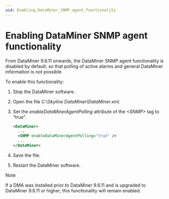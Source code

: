 ```yaml
---
uid: Enabling_DataMiner_SNMP_agent_functionality
---
```


# Enabling DataMiner SNMP agent functionality

From DataMiner 9.6.11 onwards, the DataMiner SNMP agent functionality is disabled by default, so that polling of active alarms and general DataMiner information is not possible.

To enable this functionality:

1. Stop the DataMiner software.

2. Open the file *C:\\Skyline DataMiner\\DataMiner.xml*.

3. Set the *enableDataMinerAgentPolling* attribute of the *\<SNMP>* tag to “true”.

    ```xml
    <DataMiner>
      ...
      <SNMP enableDataMinerAgentPolling="true" />
      ...
    </DataMiner>
    ```

4. Save the file.

5. Restart the DataMiner software.

> [!NOTE]
> If a DMA was installed prior to DataMiner 9.6.11 and is upgraded to DataMiner 9.6.11 or higher, this functionality will remain enabled.

